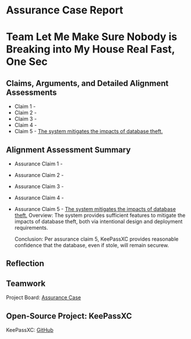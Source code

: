 # Assurance Case Report

# Team Let Me Make Sure Nobody is Breaking into My House Real Fast, One Sec



## Claims, Arguments, and Detailed Alignment Assessments
* Claim 1 - 
* Claim 2 - 
* Claim 3 - 
* Claim 4 - 
* Claim 5 - [The system mitigates the impacts of database theft.]()
  
## Alignment Assessment Summary
* Assurance Claim 1 - 

* Assurance Claim 2 - 

* Assurance Claim 3 - 

* Assurance Claim 4 - 

* Assurance Claim 5 - [The system mitigates the impacts of database theft.]()
    Overview: The system provides sufficient features to mitigate the impacts of database theft, both via intentional design and deployment requirements.

    Conclusion: Per assurance claim 5, KeePassXC provides reasonable confidence that the database, even if stole, will remain securew. 

## Reflection

## Teamwork

Project Board: [Assurance Case](https://github.com/users/JCKelley-CYBR/projects/1)

## Open-Source Project: KeePassXC

KeePassXC: [GitHub](https://github.com/keepassxreboot/keepassxc)
